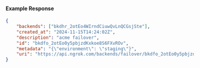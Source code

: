 <!-- Code generated for API Clients. DO NOT EDIT. -->

#### Example Response

```json
{
	"backends": ["bkdhr_2otEo4WIrndCiuwQvLnQCGsjSte"],
	"created_at": "2024-11-15T14:24:02Z",
	"description": "acme failover",
	"id": "bkdfo_2otEo0y5pbjzdKxkoe8S6FXvROv",
	"metadata": "{\"environment\": \"staging\"}",
	"uri": "https://api.ngrok.com/backends/failover/bkdfo_2otEo0y5pbjzdKxkoe8S6FXvROv"
}
```
